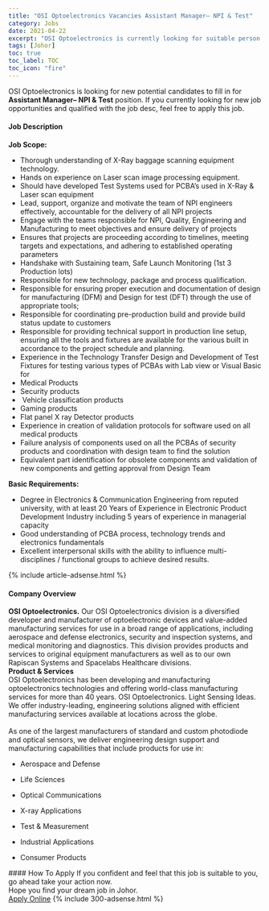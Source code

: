 ```yaml
---
title: "OSI Optoelectronics Vacancies Assistant Manager– NPI & Test" 
category: Jobs 
date: 2021-04-22 
excerpt: "OSI Optoelectronics is currently looking for suitable person to fill in the Assistant Manager– NPI & Test which based in Johor" 
tags: [Johor] 
toc: true 
toc_label: TOC 
toc_icon: "fire" 
--- 
```


<p>OSI Optoelectronics is looking for new potential candidates to fill in for <b>Assistant Manager– NPI & Test</b> position. If you currently looking for new job opportunities and qualified with the job desc, feel free to apply this job.
</p><div><div><h4>Job Description</h4></div><div><div><span><div><p><strong>Job Scope:</strong></p><ul><li>Thorough understanding of X-Ray baggage scanning equipment technology.</li><li>Hands on experience on Laser scan image processing equipment.</li><li>Should have developed Test Systems used for PCBA&#8217;s used in X-Ray &amp; Laser scan equipment</li><li>Lead, support, organize and motivate the team of NPI engineers effectively, accountable for the delivery of all NPI projects</li><li>Engage with the teams responsible for NPI, Quality, Engineering and Manufacturing to meet objectives and ensure delivery of projects</li><li>Ensures that projects are proceeding according to timelines, meeting targets and expectations, and adhering to established operating parameters</li><li>Handshake with Sustaining team, Safe Launch Monitoring (1st 3 Production lots)</li><li>Responsible for new technology, package and process qualification.</li><li>Responsible for ensuring proper execution and documentation of design for manufacturing (DFM) and Design for test (DFT) through the use of appropriate tools;</li><li>Responsible for coordinating pre-production build and provide build status update to customers</li><li>Responsible for providing technical support in production line setup, ensuring all the tools and fixtures are available for the various built in accordance to the project schedule and planning.</li><li>Experience in the Technology Transfer Design and Development of Test Fixtures for testing various types of PCBAs with Lab view or Visual Basic for</li><li>Medical Products</li><li>Security products</li><li>&#160;Vehicle classification products</li><li>Gaming products</li><li>Flat panel X ray Detector products</li><li>Experience in creation of validation protocols for software used on all medical products</li><li>Failure analysis of components used on all the PCBAs of security products and coordination with design team to find the solution</li><li>Equivalent part identification for obsolete components and validation of new components and getting approval from Design Team</li></ul><p><strong>Basic Requirements:</strong></p><ul><li>Degree in Electronics &amp; Communication Engineering from reputed university, with at least 20 Years of Experience in Electronic Product Development Industry including 5 years of experience in managerial capacity</li><li>Good understanding of PCBA process, technology trends and electronics fundamentals</li><li>Excellent interpersonal skills with the ability to influence multi-disciplines / functional groups to achieve desired results.</li></ul></div></span></div></div></div> 
{% include article-adsense.html %} 
<div><div><h4>Company Overview</h4></div><div><div><span><div><div>
<div>
<strong>OSI Optoelectronics.</strong> Our OSI Optoelectronics division is a diversified developer and manufacturer of optoelectronic devices and value-added manufacturing services for use in a broad range of applications, including aerospace and defense electronics, security and inspection systems, and medical monitoring and diagnostics. This division provides products and services to original equipment manufacturers as well as to our own Rapiscan Systems and Spacelabs Healthcare divisions.</div>
</div>
<div>
<strong>Product &amp; Services</strong></div>
<div>
<div>
		OSI Optoelectronics has been developing and manufacturing optoelectronics technologies and offering world-class manufacturing services for more than 40 years. OSI Optoelectronics.&#160;Light Sensing Ideas. &#160; We offer industry-leading, engineering solutions aligned with efficient manufacturing services available at locations across the globe.<br>
<br>
		As one of the largest manufacturers of standard and custom photodiode and optical sensors, we deliver engineering design support and manufacturing capabilities that include products for use in:</div>
<ul>
<li>
			Aerospace and Defense</li>
</ul>
</div>
<div>
<ul>
<li>
<div>
<div>
<div>
<div>
							Life Sciences</div>
</div>
</div>
</div>
</li>
</ul>
</div>
<div>
<ul>
<li>
<div>
<div>
<div>
<div>
							Optical Communications</div>
</div>
</div>
</div>
</li>
</ul>
</div>
<div>
<ul>
<li>
<div>
<div>
<div>
<div>
							X-ray Applications</div>
</div>
</div>
</div>
</li>
</ul>
</div>
<div>
<ul>
<li>
<div>
<div>
<div>
<div>
							Test &amp; Measurement</div>
</div>
</div>
</div>
</li>
</ul>
</div>
<div>
<ul>
<li>
<div>
<div>
<div>
<div>
							Industrial Applications</div>
</div>
</div>
</div>
</li>
</ul>
</div>
<div>
<ul>
<li>
<div>
				Consumer Products</div>
</li>
</ul>
</div></div></span></div></div></div> 
#### How To Apply 
If you confident and feel that this job is suitable to you, go ahead take your action now. <br/> 
Hope you find your dream job in Johor. <br/> 
<a href="https://www.jobstreet.com.my/en/job/assistant-manager-npi-test-4545913?jobId=jobstreet-my-job-4545913&" class="btn btn--info" target="_blank" rel="nofollow noopenner">Apply Online</a> 
{% include 300-adsense.html %} 